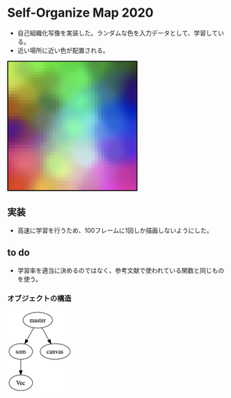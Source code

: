 # Self-Organize Map 2020
- 自己組織化写像を実装した。ランダムな色を入力データとして、学習している。
- 近い場所に近い色が配置される。

![例](screenshot.png)

## 実装
- 高速に学習を行うため、100フレームに1回しか描画しないようにした。

## to do
- 学習率を適当に決めるのではなく、参考文献で使われている関数と同じものを使う。

### オブジェクトの構造
![](structure.png)